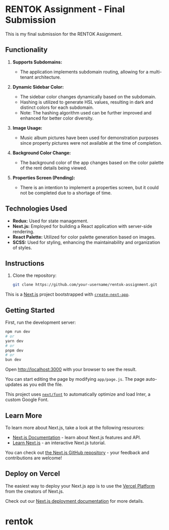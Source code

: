 # RENTOK Assignment - Final Submission

This is my final submission for the RENTOK Assignment.

## Functionality

1. **Supports Subdomains:**
   - The application implements subdomain routing, allowing for a multi-tenant architecture.

2. **Dynamic Sidebar Color:**
   - The sidebar color changes dynamically based on the subdomain.
   - Hashing is utilized to generate HSL values, resulting in dark and distinct colors for each subdomain.
   - Note: The hashing algorithm used can be further improved and enhanced for better color diversity.

3. **Image Usage:**
   - Music album pictures have been used for demonstration purposes since property pictures were not available at the time of completion.

4. **Background Color Change:**
   - The background color of the app changes based on the color palette of the rent details being viewed.

5. **Properties Screen (Pending):**
   - There is an intention to implement a properties screen, but it could not be completed due to a shortage of time.

## Technologies Used

- **Redux:** Used for state management.
- **Next.js:** Employed for building a React application with server-side rendering.
- **React Palette:** Utilized for color palette generation based on images.
- **SCSS:** Used for styling, enhancing the maintainability and organization of styles.

## Instructions

1. Clone the repository:

   ```bash
   git clone https://github.com/your-username/rentok-assignment.git


This is a [Next.js](https://nextjs.org/) project bootstrapped with [`create-next-app`](https://github.com/vercel/next.js/tree/canary/packages/create-next-app).

## Getting Started

First, run the development server:

```bash
npm run dev
# or
yarn dev
# or
pnpm dev
# or
bun dev
```

Open [http://localhost:3000](http://localhost:3000) with your browser to see the result.

You can start editing the page by modifying `app/page.js`. The page auto-updates as you edit the file.

This project uses [`next/font`](https://nextjs.org/docs/basic-features/font-optimization) to automatically optimize and load Inter, a custom Google Font.

## Learn More

To learn more about Next.js, take a look at the following resources:

- [Next.js Documentation](https://nextjs.org/docs) - learn about Next.js features and API.
- [Learn Next.js](https://nextjs.org/learn) - an interactive Next.js tutorial.

You can check out [the Next.js GitHub repository](https://github.com/vercel/next.js/) - your feedback and contributions are welcome!

## Deploy on Vercel

The easiest way to deploy your Next.js app is to use the [Vercel Platform](https://vercel.com/new?utm_medium=default-template&filter=next.js&utm_source=create-next-app&utm_campaign=create-next-app-readme) from the creators of Next.js.

Check out our [Next.js deployment documentation](https://nextjs.org/docs/deployment) for more details.
# rentok
